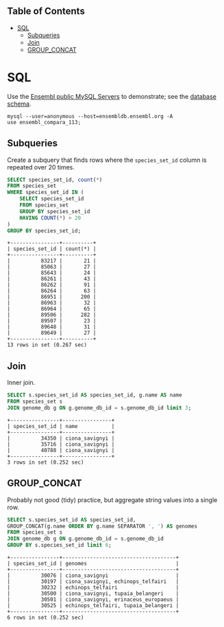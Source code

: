 ## Table of Contents

- [SQL](#sql)
  - [Subqueries](#subqueries)
  - [Join](#join)
  - [GROUP_CONCAT](#group_concat)

# SQL

Use the [Ensembl public MySQL Servers](https://www.ensembl.org/info/data/mysql.html?redirect=no) to demonstrate; see the [database schema](https://www.ensembl.org/info/docs/api/core/core_schema.html).

```console
mysql --user=anonymous --host=ensembldb.ensembl.org -A
use ensembl_compara_113;
```

## Subqueries

Create a subquery that finds rows where the `species_set_id` column is repeated over 20 times.

```sql
SELECT species_set_id, count(*)
FROM species_set
WHERE species_set_id IN (
    SELECT species_set_id
    FROM species_set
    GROUP BY species_set_id
    HAVING COUNT(*) > 20
)
GROUP BY species_set_id;
```
```
+----------------+----------+
| species_set_id | count(*) |
+----------------+----------+
|          83217 |       21 |
|          85063 |       27 |
|          85643 |       24 |
|          86261 |       43 |
|          86262 |       91 |
|          86264 |       63 |
|          86951 |      200 |
|          86963 |       32 |
|          86964 |       65 |
|          89506 |      282 |
|          89507 |       23 |
|          89648 |       31 |
|          89649 |       27 |
+----------------+----------+
13 rows in set (0.267 sec)
```

## Join

Inner join.

```sql
SELECT s.species_set_id AS species_set_id, g.name AS name
FROM species_set s
JOIN genome_db g ON g.genome_db_id = s.genome_db_id limit 3;
```
```
+----------------+----------------+
| species_set_id | name           |
+----------------+----------------+
|          34350 | ciona_savignyi |
|          35716 | ciona_savignyi |
|          40788 | ciona_savignyi |
+----------------+----------------+
3 rows in set (0.252 sec)

```

## GROUP_CONCAT

Probably not good (tidy) practice, but aggregate string values into a single row.

```sql
SELECT s.species_set_id AS species_set_id,
GROUP_CONCAT(g.name ORDER BY g.name SEPARATOR ', ') AS genomes
FROM species_set s
JOIN genome_db g ON g.genome_db_id = s.genome_db_id
GROUP BY s.species_set_id limit 6;
```
```
+----------------+-------------------------------------+
| species_set_id | genomes                             |
+----------------+-------------------------------------+
|          30076 | ciona_savignyi                      |
|          30197 | ciona_savignyi, echinops_telfairi   |
|          30232 | echinops_telfairi                   |
|          30500 | ciona_savignyi, tupaia_belangeri    |
|          30501 | ciona_savignyi, erinaceus_europaeus |
|          30525 | echinops_telfairi, tupaia_belangeri |
+----------------+-------------------------------------+
6 rows in set (0.252 sec)
```
